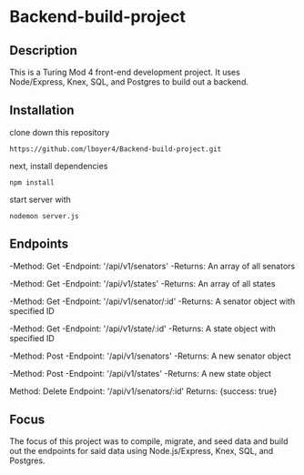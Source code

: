 # Backend-build-project

## Description

This is a Turing Mod 4 front-end development project. It uses Node/Express, Knex, SQL, and Postgres to build out a backend. 

## Installation

clone down this repository

`https://github.com/lboyer4/Backend-build-project.git`

next, install dependencies

`npm install`

start server with

`nodemon server.js`

## Endpoints

-Method: Get
-Endpoint: '/api/v1/senators'
-Returns: An array of all senators

-Method: Get
-Endpoint: '/api/v1/states'
-Returns: An array of all states

-Method: Get
-Endpoint: '/api/v1/senator/:id'
-Returns: A senator object with specified ID

-Method: Get
-Endpoint: '/api/v1/state/:id'
-Returns: A state object with specified ID

-Method: Post
-Endpoint: '/api/v1/senators'
-Returns: A new senator object

-Method: Post
-Endpoint: '/api/v1/states'
-Returns: A new state object

Method: Delete
Endpoint: '/api/v1/senators/:id'
Returns: {success: true}

## Focus

The focus of this project was to compile, migrate, and seed data and build out the endpoints for said data using Node.js/Express, Knex, SQL, and Postgres.
